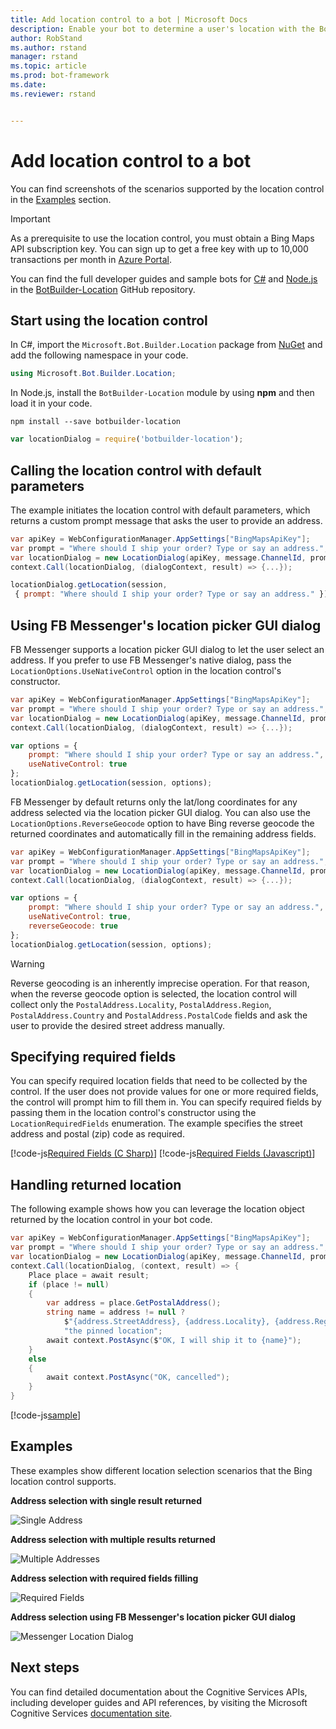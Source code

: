 ```yaml
---
title: Add location control to a bot | Microsoft Docs
description: Enable your bot to determine a user's location with the Bot Framework and Cognitive Services.
author: RobStand
ms.author: rstand
manager: rstand
ms.topic: article
ms.prod: bot-framework
ms.date: 
ms.reviewer: rstand


---
```


# Add location control to a bot

You can find screenshots of the scenarios supported by the location control in the [Examples](#examples) section.

> [!IMPORTANT]
>As a prerequisite to use the location control, you must obtain a Bing Maps API subscription key. You can sign up to get a free key with up to 10,000 transactions per month in <a href="https://azure.microsoft.com/en-us/marketplace/partners/bingmaps/mapapis/" target="_blank">Azure Portal</a>.

You can find the full developer guides and sample bots for <a href="https://github.com/Microsoft/BotBuilder-Location/tree/master/CSharp" target="_blank">C#</a> and <a href="https://github.com/Microsoft/BotBuilder-Location/tree/master/Node" target="_blank">Node.js</a> in the <a href="https://github.com/Microsoft/BotBuilder-Location/tree/master/" target="_blank">BotBuilder-Location</a> GitHub repository.

## Start using the location control

In C#, import the `Microsoft.Bot.Builder.Location` package from <a href="https://www.nuget.org/packages/Microsoft.ProjectOxford.Vision/" target="_blank">NuGet</a> and add the following namespace in your code.

```cs
using Microsoft.Bot.Builder.Location;
```

In Node.js, install the `BotBuilder-Location` module by using **npm** and then load it in your code.

```
npm install --save botbuilder-location    
```

```javascript
var locationDialog = require('botbuilder-location');
```

## Calling the location control with default parameters

The example initiates the location control with default parameters, which returns a custom prompt message that asks the user to provide an address.

```cs
var apiKey = WebConfigurationManager.AppSettings["BingMapsApiKey"];
var prompt = "Where should I ship your order? Type or say an address.";
var locationDialog = new LocationDialog(apiKey, message.ChannelId, prompt);
context.Call(locationDialog, (dialogContext, result) => {...});
```

```javascript
locationDialog.getLocation(session,
 { prompt: "Where should I ship your order? Type or say an address." });
```

## Using FB Messenger's location picker GUI dialog

FB Messenger supports a location picker GUI dialog to let the user select an address. If you prefer to use FB Messenger's native dialog,  pass the `LocationOptions.UseNativeControl` option in the location control's constructor.  

```cs
var apiKey = WebConfigurationManager.AppSettings["BingMapsApiKey"];
var prompt = "Where should I ship your order? Type or say an address.";
var locationDialog = new LocationDialog(apiKey, message.ChannelId, prompt, LocationOptions.UseNativeControl);
context.Call(locationDialog, (dialogContext, result) => {...});
```

```javascript
var options = {
    prompt: "Where should I ship your order? Type or say an address.",
    useNativeControl: true
};
locationDialog.getLocation(session, options);
```

FB Messenger by default returns only the lat/long coordinates for any address selected via the location picker GUI dialog. You can also use the `LocationOptions.ReverseGeocode` option to have Bing reverse geocode the returned coordinates and automatically fill in the remaining address fields.

```cs
var apiKey = WebConfigurationManager.AppSettings["BingMapsApiKey"];
var prompt = "Where should I ship your order? Type or say an address.";
var locationDialog = new LocationDialog(apiKey, message.ChannelId, prompt, LocationOptions.UseNativeControl | LocationOptions.ReverseGeocode);
context.Call(locationDialog, (dialogContext, result) => {...});
```

```javascript
var options = {
    prompt: "Where should I ship your order? Type or say an address.",
    useNativeControl: true,
    reverseGeocode: true
};
locationDialog.getLocation(session, options);
```

> [!WARNING]
> Reverse geocoding is an inherently imprecise operation. For that reason, when the reverse geocode option is selected, the location control will collect only the `PostalAddress.Locality`, `PostalAddress.Region`, `PostalAddress.Country` and `PostalAddress.PostalCode` fields and ask the user to provide the desired street address manually.

## Specifying required fields

You can specify required location fields that need to be collected by the control. If the user does not provide values for one or more required fields, the control will prompt him to fill them in. You can specify required fields by passing them in the location control's constructor using the `LocationRequiredFields` enumeration. The example specifies the street address and postal (zip) code as required.


[!code-js[Required Fields (C Sharp)](~/includes/code/intelligence-location-control.cs#specifyingRequiredFields)]
[!code-js[Required Fields (Javascript)](~/includes/code/intelligence-location-control.js#specifyingRequiredFields)]

## Handling returned location

The following example shows how you can leverage the location object returned by the location control in your bot code.

```cs
var apiKey = WebConfigurationManager.AppSettings["BingMapsApiKey"];
var prompt = "Where should I ship your order? Type or say an address.";
var locationDialog = new LocationDialog(apiKey, message.ChannelId, prompt, LocationOptions.None, LocationRequiredFields.StreetAddress | LocationRequiredFields.PostalCode);
context.Call(locationDialog, (context, result) => {
    Place place = await result;
    if (place != null)
    {
        var address = place.GetPostalAddress();
        string name = address != null ?
            $"{address.StreetAddress}, {address.Locality}, {address.Region}, {address.Country} ({address.PostalCode})" :
            "the pinned location";
        await context.PostAsync($"OK, I will ship it to {name}");
    }
    else
    {
        await context.PostAsync("OK, cancelled");
    }
}
```

[!code-js[sample](~/includes/code/intelligence-location-control.js#handlingReturnedLocation)]

## Examples

These examples show different location selection scenarios that the Bing location control supports.

**Address selection with single result returned**

![Single Address](~/media/skype_singleaddress_2.png)

**Address selection with multiple results returned**

![Multiple Addresses](~/media/skype_multiaddress_1.png)

**Address selection with required fields filling**

![Required Fields](~/media/skype_requiredaddress_1.png)

**Address selection using FB Messenger's location picker GUI dialog**

![Messenger Location Dialog](~/media/messenger_locationdialog_1.png)

## Next steps
You can find detailed documentation about the Cognitive Services APIs, including developer guides and API references, by visiting the Microsoft Cognitive Services <a href="https://docs.microsoft.com/en-us/azure/cognitive-services/" target="_blank">documentation site</a>.
